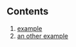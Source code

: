 Contents
--------------------------------------------------------------------------------

1.  [example](01-example.html)
1.  [an other example](02-example.html)


